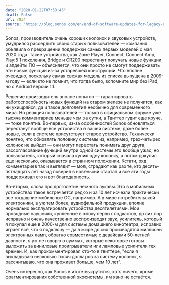 ```yaml
---
date: "2020-01-22T07:53:45"
draft: False
url: /834
source: "https://blog.sonos.com/en/end-of-software-updates-for-legacy-products/"
---
```


Sonos, производитель очень хороших колонок и звуковых устройств, умудрился рассердить своих старых пользователей — компания объявила о прекращении поддержки самых первых моделей с мая 2020 года. Такие устройства, как Zone Player, Connect, Connect:Amp, Play:5 1 поколения, Bridge и CR200 перестанут получать новые функции и апдейты ПО — объясняется, что они просто не смогут поддерживать эти новые функции из-за устаревшей конструкции. Что вполне очевидно, поскольку самая свежая модель из списка выпущена в 2009-м году — если кто не помнит, что тогда было, вспомните мир без iPad, но с Android версии 1.1. 

Решение производителя вполне понятно — гарантировать работоспособность новых функций на старом железе не получится, как ни ухищряйся, да и такое долголетие необычно для современного мира. Но реакция пользователей — только в официальном форуме уже тысяча комментариев меньше чем за сутки, а Твиттер гудит еще круче, — тоже понятна. Во-первых, из-за особенностей Sonos обновляться перестанут вообще все устройства в вашей системе, даже более новые, если в системе присутствует старое устройство. Технически понятно, что обновлять половину системы из, например, трех-четырех колонок не выйдет — они могут перестать понимать друг друга, рассогласование функций внутри одной системы это вообще ужас, но пользователь, который сначала купил одну колонку, а потом докупил еще несколько, оказывается в странном положении. Кстати, ряд комментариев так и выглядит — мол, страдают как раз те, кто десять-пятнадцать лет назад поверил в новенький стартап и все эти годы поддерживал его и вот благодарность.

Во-вторых, слова про долголетие немного лукавы. Это в мобильных устройствах такое встречается редко и за 10 лет исчезли практически все тогдашние мобильные ОС, например. А в мире потребительской электроники, а уж тем более, аудиофильной продукции, вполне нормально эксплуатировать устройства десятилетиями. Мои проводные наушники, купленные в эпоху первых подкастов, до сих пор исправно и очень качественно воспроизводят звук, усилитель, который я покупал еще в 2000-м для системы домашнего кинотеатра, исправно играет всё, что я подключу — да в мире до сих производятся миллионы электронных ламп, обратно совместимые с девайсами 50-летней давности, я уж не говорю о суммах, которые некоторые готовы выложить за виниловые проигрыватели или ламповые усилители тех времен. И, как прокомментировал кто-то в твиттере, "если я выкладываю несколько тысяч долларов за систему колонок, я рассчитываю, что она проживет больше, чем 10 лет". 

Очень интересно, как Sonos в итоге выкрутится, хотя ничего, кроме фрагментирования собственной экосистемы, им явно не остаётся.
